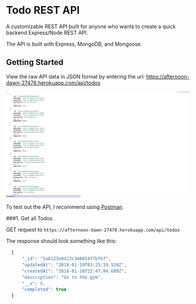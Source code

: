 # Todo REST API

A customizable REST API built for anyone who wants to create a quick backend Express/Node REST API.

The API is built with Express, MongoDB, and Mongoose.

## Getting Started

View the raw API data in JSON format by entering the url: https://afternoon-dawn-27478.herokuapp.com/api/todos

![](/public/images/github_todoAPI_JSON.png)

To test out the API, I recommend using [Postman](https://chrome.google.com/webstore/detail/postman/fhbjgbiflinjbdggehcddcbncdddomop?hl=en).

###1. Get all Todos

GET request to `https://afternoon-dawn-27478.herokuapp.com/api/todos`

The response should look something like this:

```javascript
  {
      "_id": "5a6123e8d13c340014f7bf6f",
      "updatedAt": "2018-01-19T03:25:19.520Z",
      "createdAt": "2018-01-18T22:47:04.689Z",
      "description": "Go to the gym",
      "__v": 0,
      "completed": true
  }
```

